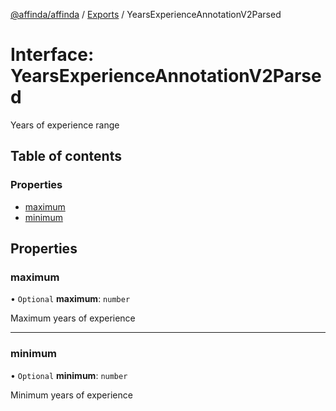 [@affinda/affinda](../README.md) / [Exports](../modules.md) / YearsExperienceAnnotationV2Parsed

# Interface: YearsExperienceAnnotationV2Parsed

Years of experience range

## Table of contents

### Properties

- [maximum](YearsExperienceAnnotationV2Parsed.md#maximum)
- [minimum](YearsExperienceAnnotationV2Parsed.md#minimum)

## Properties

### maximum

• `Optional` **maximum**: `number`

Maximum years of experience

___

### minimum

• `Optional` **minimum**: `number`

Minimum years of experience
